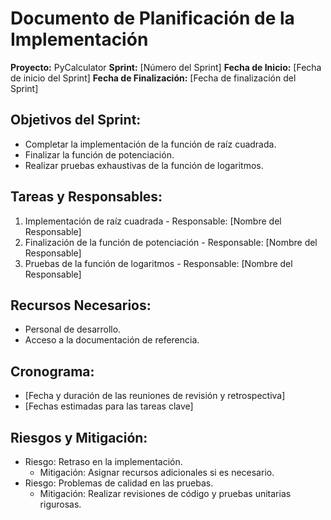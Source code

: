 # Documento de Planificación de la Implementación

**Proyecto:** PyCalculator
**Sprint:** [Número del Sprint]
**Fecha de Inicio:** [Fecha de inicio del Sprint]
**Fecha de Finalización:** [Fecha de finalización del Sprint]

## Objetivos del Sprint:

- Completar la implementación de la función de raíz cuadrada.
- Finalizar la función de potenciación.
- Realizar pruebas exhaustivas de la función de logaritmos.

## Tareas y Responsables:

1. Implementación de raíz cuadrada - Responsable: [Nombre del Responsable]
2. Finalización de la función de potenciación - Responsable: [Nombre del Responsable]
3. Pruebas de la función de logaritmos - Responsable: [Nombre del Responsable]

## Recursos Necesarios:

- Personal de desarrollo.
- Acceso a la documentación de referencia.

## Cronograma:

- [Fecha y duración de las reuniones de revisión y retrospectiva]
- [Fechas estimadas para las tareas clave]

## Riesgos y Mitigación:

- Riesgo: Retraso en la implementación.
  - Mitigación: Asignar recursos adicionales si es necesario.
- Riesgo: Problemas de calidad en las pruebas.
  - Mitigación: Realizar revisiones de código y pruebas unitarias rigurosas.
